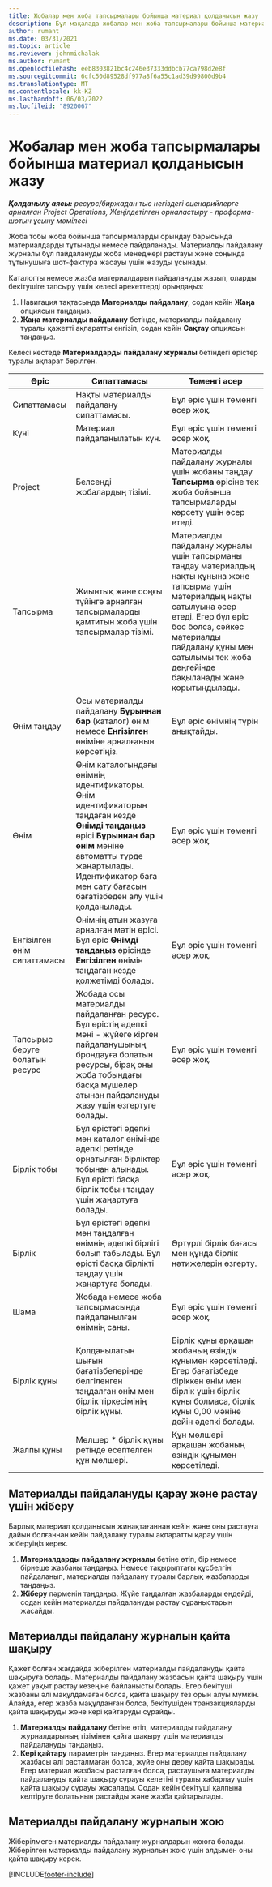 ```yaml
---
title: Жобалар мен жоба тапсырмалары бойынша материал қолданысын жазу
description: Бұл мақалада жобалар мен жоба тапсырмалары бойынша материал қолданысын жазу әдісі туралы ақпарат берілген.
author: rumant
ms.date: 03/31/2021
ms.topic: article
ms.reviewer: johnmichalak
ms.author: rumant
ms.openlocfilehash: eeb8303821bc4c246e37333ddbcb77ca798d2e8f
ms.sourcegitcommit: 6cfc50d89528df977a8f6a55c1ad39d99800d9b4
ms.translationtype: MT
ms.contentlocale: kk-KZ
ms.lasthandoff: 06/03/2022
ms.locfileid: "8920067"
---
```

# <a name="record-material-usage-on-projects-and-project-tasks"></a>Жобалар мен жоба тапсырмалары бойынша материал қолданысын жазу

_**Қолданылу аясы:** ресурс/биржадан тыс негіздегі сценарийлерге арналған Project Operations, Жеңілдетілген орналастыру - проформа-шотын ұсыну мәмілесі_

Жоба тобы жоба бойынша тапсырмаларды орындау барысында материалдарды тұтынады немесе пайдаланады. Материалды пайдалану журналы бұл пайдалануды жоба менеджері растауы және соңында тұтынушыға шот-фактура жасауы үшін жазуды ұсынады. 

Каталогты немесе жазба материалдарын пайдалануды жазып, оларды бекітушіге тапсыру үшін келесі әрекеттерді орындаңыз: 

1. Навигация тақтасында **Материалды пайдалану**, содан кейін **Жаңа** опциясын таңдаңыз.
2. **Жаңа материалды пайдалану** бетінде, материалды пайдалану туралы қажетті ақпаратты енгізіп, содан кейін **Сақтау** опциясын таңдаңыз.

Келесі кестеде **Материалдарды пайдалану журналы** бетіндегі өрістер туралы ақпарат берілген. 

| **Өріс** | **Сипаттамасы** | **Төменгі әсер** |
| --- | --- | --- |
| Сипаттамасы | Нақты материалды пайдалану сипаттамасы. | Бұл өріс үшін төменгі әсер жоқ. |
| Күні | Материал пайдаланылатын күн. | Бұл өріс үшін төменгі әсер жоқ. |
| Project | Белсенді жобалардың тізімі. | Материалды пайдалану журналы үшін жобаны таңдау **Тапсырма** өрісіне тек жоба бойынша тапсырмаларды көрсету үшін әсер етеді. |
| Тапсырма | Жиынтық және соңғы түйінге арналған тапсырмаларды қамтитын жоба үшін тапсырмалар тізімі. | Материалды пайдалану журналы үшін тапсырманы таңдау материалдың нақты құнына және тапсырма үшін материалдың нақты сатылуына әсер етеді. Егер бұл өріс бос болса, сәйкес материалды пайдалану құны мен сатылымы тек жоба деңгейінде бақыланады және қорытындылады. |
| Өнім таңдау | Осы материалды пайдалану **Бұрыннан бар** (каталог) өнім немесе **Енгізілген** өніміне арналғанын көрсетіңіз. | Бұл өріс өнімнің түрін анықтайды. |
| Өнім  | Өнім каталогындағы өнімнің идентификаторы. Өнім идентификаторын таңдаған кезде **Өнімді таңдаңыз** өрісі **Бұрыннан бар өнім** мәніне автоматты түрде жаңартылады. Идентификатор баға мен сату бағасын бағатізбеден алу үшін қолданылады. | Бұл өріс үшін төменгі әсер жоқ. |
| Енгізілген өнім сипаттамасы | Өнімнің атын жазуға арналған мәтін өрісі. Бұл өріс **Өнімді таңдаңыз** өрісінде **Енгізілген** өнімін таңдаған кезде қолжетімді болады.| Бұл өріс үшін төменгі әсер жоқ. |
| Тапсырыс беруге болатын ресурс| Жобада осы материалды пайдаланған ресурс. Бұл өрістің әдепкі мәні - жүйеге кірген пайдаланушының брондауға болатын ресурсы, бірақ оны жоба тобындағы басқа мүшелер атынан пайдалануды жазу үшін өзгертуге болады. | Бұл өріс үшін төменгі әсер жоқ. |
| Бірлік тобы | Бұл өрістегі әдепкі мән каталог өнімінде әдепкі ретінде орнатылған бірліктер тобынан алынады. Бұл өрісті басқа бірлік тобын таңдау үшін жаңартуға болады. | Бұл өріс үшін төменгі әсер жоқ. |
| Бірлік | Бұл өрістегі әдепкі мән таңдалған өнімнің әдепкі бірлігі болып табылады. Бұл өрісті басқа бірлікті таңдау үшін жаңартуға болады. | Әртүрлі бірлік бағасы мен құнда бірлік нәтижелерін өзгерту. |
| Шама | Жобада немесе жоба тапсырмасында пайдаланылған өнімнің саны. | Бұл өріс үшін төменгі әсер жоқ. |
| Бірлік құны | Қолданылатын шығын бағатізбелерінде белгіленген таңдалған өнім мен бірлік тіркесімінің бірлік құны. | Бірлік құны әрқашан жобаның өзіндік құнымен көрсетіледі. Егер бағатізбеде біріккен өнім мен бірлік үшін бірлік құны болмаса, бірлік құны 0,00 мәніне дейін әдепкі болады. |
| Жалпы құны | Мөлшер \* бірлік құны ретінде есептелген құн мөлшері.| Құн мөлшері әрқашан жобаның өзіндік құнымен көрсетіледі. |


## <a name="submit-material-usage-for-review-and-approval"></a>Материалды пайдалануды қарау және растау үшін жіберу 
Барлық материал қолданысын жинақтағаннан кейін және оны растауға дайын болғаннан кейін пайдалану туралы ақпаратты қарау үшін жіберуіңіз керек.

1. **Материалдарды пайдалану журналы** бетіне өтіп, бір немесе бірнеше жазбаны таңдаңыз. Немесе тақырыптағы құсбелгіні пайдаланып, материалды пайдалану туралы барлық жазбаларды таңдаңыз.
2. **Жіберу** пәрменін таңдаңыз. Жүйе таңдалған жазбаларды өңдейді, содан кейін материалды пайдалануды растау сұраныстарын жасайды.

## <a name="recall-a-material-usage-log"></a>Материалды пайдалану журналын қайта шақыру

Қажет болған жағдайда жіберілген материалды пайдалануды қайта шақыруға болады. Материалды пайдалану жазбасын қайта шақыру үшін қажет уақыт растау кезеңіне байланысты болады.  Егер бекітуші жазбаны әлі мақұлдамаған болса, қайта шақыру тез орын алуы мүмкін. Алайда, егер жазба мақұлданған болса, бекітушіден транзакцияларды қайта шақыруды және кері қайтаруды сұрайды.

1. **Материалды пайдалану** бетіне өтіп, материалды пайдалану журналдарының тізімінен қайта шақыру үшін материалды пайдалануды таңдаңыз.
2. **Кері қайтару** параметрін таңдаңыз. Егер материалды пайдалану жазбасы әлі расталмаған болса, жүйе оны дереу қайта шақырады. Егер материал жазбасы расталған болса, растаушыға материалды пайдалануды қайта шақыру сұрауы келетіні туралы хабарлау үшін қайта шақыру сұрауы жасалады. Содан кейін бекітуші қалпына келтіруге болатынын растайды және жазба қайтарылады.

## <a name="delete-a-material-usage-log"></a>Материалды пайдалану журналын жою

Жіберілмеген материалды пайдалану журналдарын жоюға болады. Жіберілген материалды пайдалану журналын жою үшін алдымен оны қайта шақыру керек.



[!INCLUDE[footer-include](../includes/footer-banner.md)]
